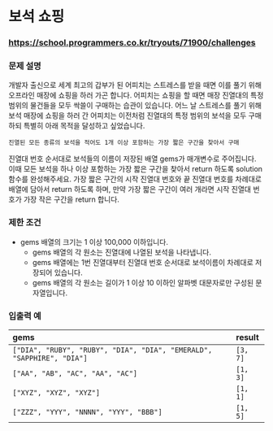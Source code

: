 # 보석 쇼핑

### https://school.programmers.co.kr/tryouts/71900/challenges

### 문제 설명

개발자 출신으로 세계 최고의 갑부가 된 어피치는 스트레스를 받을 때면 이를 풀기 위해 오프라인 매장에 쇼핑을 하러 가곤 합니다.
어피치는 쇼핑을 할 때면 매장 진열대의 특정 범위의 물건들을 모두 싹쓸이 구매하는 습관이 있습니다.
어느 날 스트레스를 풀기 위해 보석 매장에 쇼핑을 하러 간 어피치는 이전처럼 진열대의 특정 범위의 보석을 모두 구매하되 특별히 아래 목적을 달성하고 싶었습니다.

`진열된 모든 종류의 보석을 적어도 1개 이상 포함하는 가장 짧은 구간을 찾아서 구매`

진열대 번호 순서대로 보석들의 이름이 저장된 배열 gems가 매개변수로 주어집니다. 이때 모든 보석을 하나 이상 포함하는 가장 짧은 구간을 찾아서 return 하도록 solution 함수를 완성해주세요.
가장 짧은 구간의 시작 진열대 번호와 끝 진열대 번호를 차례대로 배열에 담아서 return 하도록 하며, 만약 가장 짧은 구간이 여러 개라면 시작 진열대 번호가 가장 작은 구간을 return 합니다.

### 제한 조건

-   gems 배열의 크기는 1 이상 100,000 이하입니다.
    -   gems 배열의 각 원소는 진열대에 나열된 보석을 나타냅니다.
    -   gems 배열에는 1번 진열대부터 진열대 번호 순서대로 보석이름이 차례대로 저장되어 있습니다.
    -   gems 배열의 각 원소는 길이가 1 이상 10 이하인 알파벳 대문자로만 구성된 문자열입니다.

### 입출력 예

| gems                                                                  | result   |
| :-------------------------------------------------------------------- | :------- |
| `["DIA", "RUBY", "RUBY", "DIA", "DIA", "EMERALD", "SAPPHIRE", "DIA"]` | `[3, 7]` |
| `["AA", "AB", "AC", "AA", "AC"]`                                      | `[1, 3]` |
| `["XYZ", "XYZ", "XYZ"]`                                               | `[1, 1]` |
| `["ZZZ", "YYY", "NNNN", "YYY", "BBB"]`                                | `[1, 5]` |
